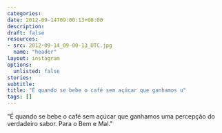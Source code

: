 ```yaml
---
categories:
date: 2012-09-14T09:00:13+00:00
description:
draft: false
resources:
- src: 2012-09-14_09-00-13_UTC.jpg
  name: "header"
layout: instagram
options:
  unlisted: false
stories:
subtitle:
title: "É quando se bebe o café sem açúcar que ganhamos u"
tags: []
---
```


"É quando se bebe o café sem açúcar que ganhamos uma percepção do verdadeiro sabor. Para o Bem e Mal."

